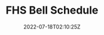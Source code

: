 ---
title: FHS Bell Schedule
source: https://github.com/ZacharyCrespin/FHS-Bell-Schedule
sourceType: github
live: https://fhsbellschedule.netlify.app
tech:
  - Eleventy
  - JavaScript
featured: true
featuredOrder: 2
img: code/bellschedule.png
date: 2022-07-18T02:10:25Z
---